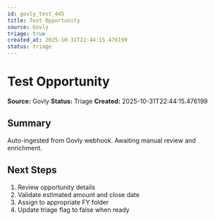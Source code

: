 ```yaml
---
id: govly_test_445
title: Test Opportunity
source: Govly
triage: true
created_at: 2025-10-31T22:44:15.476199
status: triage
---
```


# Test Opportunity

**Source:** Govly
**Status:** Triage
**Created:** 2025-10-31T22:44:15.476199

## Summary

Auto-ingested from Govly webhook. Awaiting manual review and enrichment.

## Next Steps

1. Review opportunity details
2. Validate estimated amount and close date
3. Assign to appropriate FY folder
4. Update triage flag to false when ready
